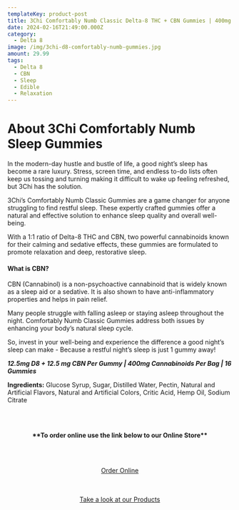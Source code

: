 ```yaml
---
templateKey: product-post
title: 3Chi Comfortably Numb Classic Delta-8 THC + CBN Gummies | 400mg
date: 2024-02-16T21:49:00.000Z
category:
  - Delta 8
image: /img/3chi-d8-comfortably-numb-gummies.jpg
amount: 29.99
tags:
  - Delta 8
  - CBN
  - Sleep
  - Edible
  - Relaxation
---
```

# **About 3Chi Comfortably Numb Sleep Gummies**

In the modern-day hustle and bustle of life, a good night’s sleep has become a rare luxury. Stress, screen time, and endless to-do lists often keep us tossing and turning making it difficult to wake up feeling refreshed, but 3Chi has the solution.

3Chi’s Comfortably Numb Classic Gummies are a game changer for anyone struggling to find restful sleep. These expertly crafted gummies offer a natural and effective solution to enhance sleep quality and overall well-being.

With a 1:1 ratio of Delta-8 THC and CBN, two powerful cannabinoids known for their calming and sedative effects, these gummies are formulated to promote relaxation and deep, restorative sleep.

#### **What is CBN?**

CBN (Cannabinol) is a non-psychoactive cannabinoid that is widely known as a sleep aid or a sedative. It is also shown to have anti-inflammatory properties and helps in pain relief.

Many people struggle with falling asleep or staying asleep throughout the night. Comfortably Numb Classic Gummies address both issues by enhancing your body’s natural sleep cycle.

So, invest in your well-being and experience the difference a good night’s sleep can make - Because a restful night’s sleep is just 1 gummy away!

***12.5mg D8 + 12.5 mg CBN Per Gummy | 400mg Cannabinoids Per Bag | 16 Gummies***

**Ingredients:** Glucose Syrup, Sugar, Distilled Water, Pectin, Natural and Artificial Flavors, Natural and Artificial Colors, Critic Acid, Hemp Oil, Sodium Citrate

<br><br>

<Center>

**\*\*To order online use the link below to our Online Store\*\***

<br><br>

<Center><a class="link-view-more-products" target="_blank" href="https://capitalcbd.shop/shop-online/">Order Online</a></

<br><br><br>

<Center><a class="link-view-more-products" target="_blank" href="https://capitalamericanshaman.com/products">Take a look at our Products</a></Center>

<br><br>